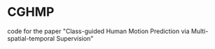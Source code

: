 # CGHMP
code for the paper "Class-guided Human Motion Prediction via Multi-spatial-temporal Supervision"
